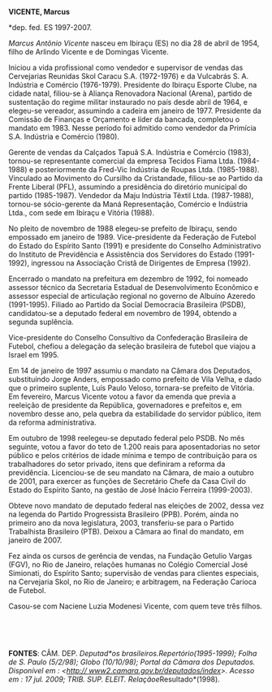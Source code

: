**VICENTE, Marcus**

\*dep. fed. ES 1997-2007.

*Marcus Antônio Vicente* nasceu em Ibiraçu (ES) no dia 28 de abril de
1954, filho de Arlindo Vicente e de Domingas Vicente.

Iniciou a vida profissional como vendedor e supervisor de vendas das
Cervejarias Reunidas Skol Caracu S.A. (1972-1976) e da Vulcabrás S. A.
Indústria e Comércio (1976-1979). Presidente do Ibiraçu Esporte Clube,
na cidade natal, filiou-se à Aliança Renovadora Nacional (Arena),
partido de sustentação do regime militar instaurado no país desde abril
de 1964, e elegeu-se vereador, assumindo a cadeira em janeiro de 1977.
Presidente da Comissão de Finanças e Orçamento e líder da bancada,
completou o mandato em 1983. Nesse período foi admitido como vendedor da
Primícia S.A. Indústria e Comércio (1980).

Gerente de vendas da Calçados Tapuã S.A. Indústria e Comércio (1983),
tornou-se representante comercial da empresa Tecidos Fiama Ltda.
(1984-1988) e posteriormente da Fred-Vic Indústria de Roupas Ltda.
(1985-1988). Vinculado ao Movimento do Cursilho da Cristandade,
filiou-se ao Partido da Frente Liberal (PFL), assumindo a presidência do
diretório municipal do partido (1985-1987). Vendedor da Maju Indústria
Têxtil Ltda. (1987-1988), tornou-se sócio-gerente da Maná Representação,
Comércio e Indústria Ltda., com sede em Ibiraçu e Vitória (1988).

No pleito de novembro de 1988 elegeu-se prefeito de Ibiraçu, sendo
empossado em janeiro de 1989. Vice-presidente da Federação de Futebol do
Estado do Espírito Santo (1991) e presidente do Conselho Administrativo
do Instituto de Previdência e Assistência dos Servidores do Estado
(1991-1992), ingressou na Associação Cristã de Dirigentes de Empresa
(1992).

Encerrado o mandato na prefeitura em dezembro de 1992, foi nomeado
assessor técnico da Secretaria Estadual de Desenvolvimento Econômico e
assessor especial de articulação regional no governo de Albuíno Azeredo
(1991-1995). Filiado ao Partido da Social Democracia Brasileira (PSDB),
candidatou-se a deputado federal em novembro de 1994, obtendo a segunda
suplência.

Vice-presidente do Conselho Consultivo da Confederação Brasileira de
Futebol, chefiou a delegação da seleção brasileira de futebol que viajou
a Israel em 1995.

Em 14 de janeiro de 1997 assumiu o mandato na Câmara dos Deputados,
substituindo Jorge Anders, empossado como prefeito de Vila Velha, e dado
que o primeiro suplente, Luís Paulo Veloso, tornara-se prefeito de
Vitória. Em fevereiro, Marcus Vicente votou a favor da emenda que previa
a reeleição de presidente da República, governadores e prefeitos e, em
novembro desse ano, pela quebra da estabilidade do servidor público,
item da reforma administrativa.

Em outubro de 1998 reelegeu-se deputado federal pelo PSDB. No mês
seguinte, votou a favor do teto de 1.200 reais para aposentadorias no
setor público e pelos critérios de idade mínima e tempo de contribuição
para os trabalhadores do setor privado, itens que definiram a reforma da
previdência. Licenciou-se de seu mandato na Câmara, de maio a outubro de
2001, para exercer as funções de Secretário Chefe da Casa Civil do
Estado do Espírito Santo, na gestão de José Inácio Ferreira (1999-2003).

Obteve novo mandato de deputado federal nas eleições de 2002, dessa vez
na legenda do Partido Progressista Brasileiro (PPB). Porém, ainda no
primeiro ano da nova legislatura, 2003, transferiu-se para o Partido
Trabalhista Brasileiro (PTB). Deixou a Câmara ao final do mandato, em
janeiro de 2007.

Fez ainda os cursos de gerência de vendas, na Fundação Getulio Vargas
(FGV), no Rio de Janeiro, relações humanas no Colégio Comercial José
Simionati, do Espírito Santo; supervisão de vendas para clientes
especiais, na Cervejaria Skol, no Rio de Janeiro; e arbitragem, na
Federação Carioca de Futebol.

Casou-se com Naciene Luzia Modenesi Vicente, com quem teve três filhos.

 

 

**FONTES**: CÂM. DEP. *Deputad**os brasileiros.*Repertório**(1995-1999);
*Folha de S. Paulo* (5/2/98); *Globo* (10/10/98); Portal da Câmara dos
Deputados. Disponível em : \<[http://
www2.camara.gov.br/deputados/index](http://%20www2.camara.gov.br/deputados/index)\>.
Acesso em : 17 jul. 2009; TRIB. SUP. ELEIT. *Relação*e*Resultado*(1998).

 
